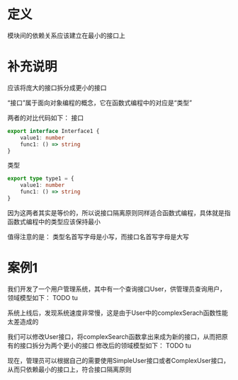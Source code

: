 # 定义

模块间的依赖关系应该建立在最小的接口上


# 补充说明

应该将庞大的接口拆分成更小的接口

“接口”属于面向对象编程的概念，它在函数式编程中的对应是“类型”

两者的对比代码如下：
接口
```ts
export interface Interface1 {
    value1: number
    func1: () => string
}
```
类型
```ts
export type type1 = {
    value1: number
    func1: () => string
}
```

因为这两者其实是等价的，所以说接口隔离原则同样适合函数式编程，具体就是指函数式编程中的类型应该保持最小

值得注意的是：
类型名首写字母是小写，而接口名首写字母是大写




# 案例1

我们开发了一个用户管理系统，其中有一个查询接口User，供管理员查询用户，领域模型如下：
TODO tu

系统上线后，发现系统速度非常慢，这是由于User中的complexSerach函数性能太差造成的

我们可以修改User接口，将complexSearch函数拿出来成为新的接口，从而把原有的接口拆分为两个更小的接口
修改后的领域模型如下：
TODO tu

现在，管理员可以根据自己的需要使用SimpleUser接口或者ComplexUser接口，从而只依赖最小的接口上，符合接口隔离原则